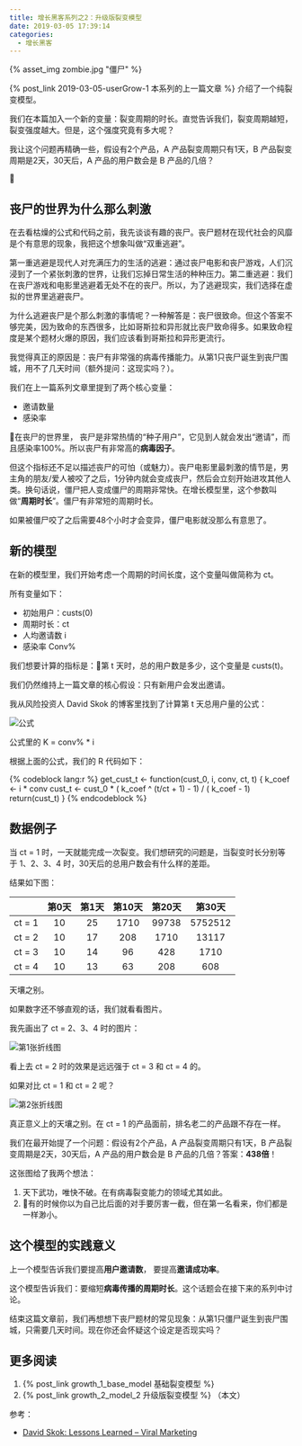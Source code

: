```yaml
---
title: 增长黑客系列之2：升级版裂变模型
date: 2019-03-05 17:39:14
categories:
  - 增长黑客
---
```


{% asset_img zombie.jpg  "僵尸" %}

{% post_link 2019-03-05-userGrow-1 本系列的上一篇文章 %} 介绍了一个纯裂变模型。

我们在本篇加入一个新的变量：裂变周期的时长。直觉告诉我们，裂变周期越短，裂变强度越大。但是，这个强度究竟有多大呢？

我让这个问题再精确一些，假设有2个产品，A 产品裂变周期只有1天，B 产品裂变周期是2天，30天后，A 产品的用户数会是 B 产品的几倍？

<!-- more -->

## 丧尸的世界为什么那么刺激

在去看枯燥的公式和代码之前，我先谈谈有趣的丧尸。丧尸题材在现代社会的风靡是个有意思的现象，我把这个想象叫做“双重逃避”。

第一重逃避是现代人对充满压力的生活的逃避：通过丧尸电影和丧尸游戏，人们沉浸到了一个紧张刺激的世界，让我们忘掉日常生活的种种压力。第二重逃避：我们在丧尸游戏和电影里逃避着无处不在的丧尸。所以，为了逃避现实，我们选择在虚拟的世界里逃避丧尸。

为什么逃避丧尸是个那么刺激的事情呢？一种解答是：丧尸很致命。但这个答案不够完美，因为致命的东西很多，比如哥斯拉和异形就比丧尸致命得多。如果致命程度是某个题材火爆的原因，我们应该看到哥斯拉和异形更流行。

我觉得真正的原因是：丧尸有非常强的病毒传播能力。从第1只丧尸诞生到丧尸围城，用不了几天时间（额外提问：这现实吗？）。

我们在上一篇系列文章里提到了两个核心变量：
- 邀请数量
- 感染率

在丧尸的世界里， 丧尸是非常热情的“种子用户”，它见到人就会发出“邀请”，而且感染率100%。所以丧尸有非常高的**病毒因子**。

但这个指标还不足以描述丧尸的可怕（或魅力）。丧尸电影里最刺激的情节是，男主角的朋友/爱人被咬了之后，1分钟内就会变成丧尸，然后会立刻开始进攻其他人类。换句话说，僵尸把人变成僵尸的周期非常快。在增长模型里，这个参数叫做“**周期时长**”。僵尸有非常短的周期时长。

如果被僵尸咬了之后需要48个小时才会变异，僵尸电影就没那么有意思了。

## 新的模型

在新的模型里，我们开始考虑一个周期的时间长度，这个变量叫做简称为 ct。

所有变量如下：
- 初始用户：custs(0)
- 周期时长：ct
- 人均邀请数 i
- 感染率 Conv%

我们想要计算的指标是：第 t 天时，总的用户数是多少，这个变量是 custs(t)。

我们仍然维持上一篇文章的核心假设：只有新用户会发出邀请。

我从风险投资人 David Skok 的博客里找到了计算第 t 天总用户量的公式：

![公式](formula.png)

公式里的 K = conv% * i


根据上面的公式，我们的 R 代码如下：

{% codeblock lang:r %}
get_cust_t <- function(cust_0, i, conv, ct, t) {
  k_coef <- i * conv
  cust_t <- cust_0 * ( k_coef ^ (t/ct + 1) - 1) / ( k_coef - 1)
  return(cust_t)
}
{% endcodeblock %}


## 数据例子

当 ct = 1 时，一天就能完成一次裂变。我们想研究的问题是，当裂变时长分别等于 1、2、3、4 时，30天后的总用户数会有什么样的差距。

结果如下图：

|       | 第0天 | 第1天 | 第10天 | 第20天 | 第30天  |
|:------|:-----:|:-----:|:------:|:------:|:-------:|
|ct = 1 |  10   |  25   |  1710  | 99738  | 5752512 |
|ct = 2 |  10   |  17   |  208   |  1710  |  13117  |
|ct = 3 |  10   |  14   |   96   |  428   |  1710   |
|ct = 4 |  10   |  13   |   63   |  208   |   608   |

天壤之别。

如果数字还不够直观的话，我们就看看图片。

我先画出了 ct = 2、3、4 时的图片：

![第1张折线图](plot_0.png)

看上去 ct = 2 时的效果是远远强于 ct = 3 和 ct = 4 的。

如果对比 ct = 1 和 ct = 2 呢？

![第2张折线图](plot_1.png)

真正意义上的天壤之别。在 ct = 1 的产品面前，排名老二的产品跟不存在一样。

我们在最开始提了一个问题：假设有2个产品，A 产品裂变周期只有1天，B 产品裂变周期是2天，30天后，A 产品的用户数会是 B 产品的几倍？答案：**438倍**！

这张图给了我两个想法：
1. 天下武功，唯快不破。在有病毒裂变能力的领域尤其如此。
2. 有的时候你以为自己比后面的对手要厉害一截，但在第一名看来，你们都是一样渺小。

## 这个模型的实践意义

上一个模型告诉我们要提高**用户邀请数**， 要提高**邀请成功率**。

这个模型告诉我们：要缩短**病毒传播的周期时长**。这个话题会在接下来的系列中讨论。

结束这篇文章前，我们再想想下丧尸题材的常见现象：从第1只僵尸诞生到丧尸围城，只需要几天时间。现在你还会怀疑这个设定是否现实吗？

## 更多阅读

1. {% post_link growth_1_base_model 基础裂变模型 %} 
1. {% post_link growth_2_model_2 升级版裂变模型 %} （本文）


参考：
- [David Skok: Lessons Learned – Viral Marketing](https://www.forentrepreneurs.com/lessons-learnt-viral-marketing/)

